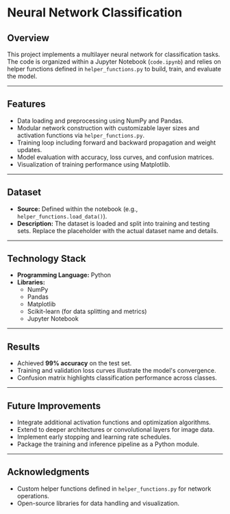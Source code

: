 # Neural Network Classification

## Overview

This project implements a multilayer neural network for classification tasks. The code is organized within a Jupyter Notebook (`code.ipynb`) and relies on helper functions defined in `helper_functions.py` to build, train, and evaluate the model.

---

## Features

- Data loading and preprocessing using NumPy and Pandas.
- Modular network construction with customizable layer sizes and activation functions via `helper_functions.py`.
- Training loop including forward and backward propagation and weight updates.
- Model evaluation with accuracy, loss curves, and confusion matrices.
- Visualization of training performance using Matplotlib.

---

## Dataset

- **Source:** Defined within the notebook (e.g., `helper_functions.load_data()`).
- **Description:** The dataset is loaded and split into training and testing sets. Replace the placeholder with the actual dataset name and details.

---

## Technology Stack

- **Programming Language:** Python
- **Libraries:**
  - NumPy
  - Pandas
  - Matplotlib
  - Scikit-learn (for data splitting and metrics)
  - Jupyter Notebook

---

## Results

- Achieved **99% accuracy** on the test set.  
- Training and validation loss curves illustrate the model's convergence.  
- Confusion matrix highlights classification performance across classes.

---

## Future Improvements

- Integrate additional activation functions and optimization algorithms.
- Extend to deeper architectures or convolutional layers for image data.
- Implement early stopping and learning rate schedules.
- Package the training and inference pipeline as a Python module.

---

## Acknowledgments

- Custom helper functions defined in `helper_functions.py` for network operations.
- Open-source libraries for data handling and visualization.

